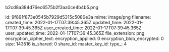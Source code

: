 b2cd8a384d76ec6575b2f3aa0ce4b4b5.png

id: 9f891f873e0545b7929d5315c5080e3a
mime: image/png
filename: 
created_time: 2022-01-17T07:39:45.365Z
updated_time: 2022-01-17T07:39:45.365Z
user_created_time: 2022-01-17T07:39:45.365Z
user_updated_time: 2022-01-17T07:39:45.365Z
file_extension: png
encryption_cipher_text: 
encryption_applied: 0
encryption_blob_encrypted: 0
size: 143516
is_shared: 0
share_id: 
master_key_id: 
type_: 4